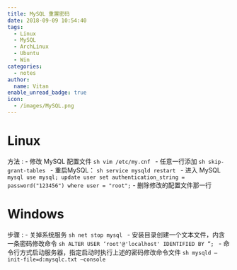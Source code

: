 ```yaml
---
title: MySQL 重置密码
date: 2018-09-09 10:54:40
tags:
  - Linux
  - MySQL
  - ArchLinux
  - Ubuntu
  - Win
categories:
  - notes
author:
  name: Vitan
enable_unread_badge: true
icon:
  - /images/MySQL.png
---
```

# Linux
方法
:   - 修改 MySQL 配置文件
    ```sh
    vim /etc/my.cnf
    ```
    - 任意一行添加
    ```sh
    skip-grant-tables
    ```
    - 重启MySQL：
    ```sh
    service mysqld restart
    ```
    - 进入 MySQL
    ```
    mysql
    use mysql;
    update user set authentication_string = password("123456") where user = "root";
    ```
    - 删除修改的配置文件那一行

# Windows
步骤
:   - 关掉系统服务
    ```sh
    net stop mysql
    ```
    - 安装目录创建一个文本文件，内含一条密码修改命令
    ```sh
    ALTER USER ‘root'@'localhost' IDENTIFIED BY ”;
    ```
    - 命令行方式启动服务器，指定启动时执行上述的密码修改命令文件
    ```sh
    mysqld –init-file=d:mysqlc.txt –console
    ```
